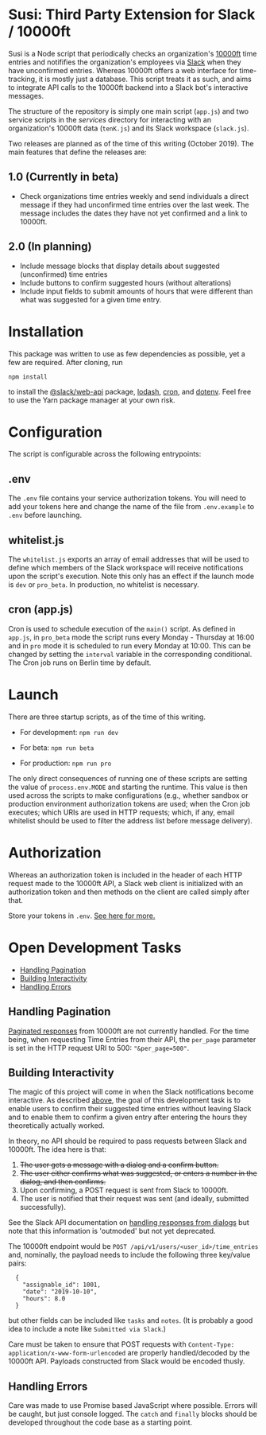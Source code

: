 # Susi: Third Party Extension for Slack / 10000ft

Susi is a Node script that periodically checks an organization's [10000ft](https://github.com/10Kft/10kft-api) time entries and notififies the organization's employees via [Slack](https://slack.com) when they have unconfirmed entries. Whereas 10000ft offers a web interface for time-tracking, it is mostly just a database. This script treats it as such, and aims to integrate API calls to the 10000ft backend into a Slack bot's interactive messages. 

The structure of the repository is simply one main script (`app.js`) and two service scripts in the *services* directory for interacting with an organization's 10000ft data (`tenK.js`) and its Slack workspace (`slack.js`). 

Two releases are planned as of the time of this writing (October 2019). The main features that define the releases are: 

## 1.0 (Currently in beta)

* Check organizations time entries weekly and send individuals a direct message if they had unconfirmed time entries over the last week. The message includes the dates they have not yet confirmed and a link to 10000ft. 

## 2.0 (In planning)

* Include message blocks that display details about suggested (unconfirmed) time entries 
* Include buttons to confirm suggested hours (without alterations)
* Include input fields to submit amounts of hours that were different than what was suggested for a given time entry.

# Installation

This package was written to use as few dependencies as possible, yet a few are required. After cloning, run 

`npm install` 

to install the [@slack/web-api](https://slack.dev/node-slack-sdk/web-api) package, [lodash](https://www.npmjs.com/package/lodash), [cron](https://www.npmjs.com/package/cron), and [dotenv](https://www.npmjs.com/package/dotenv). Feel free to use the Yarn package manager at your own risk.

# Configuration

The script is configurable across the following entrypoints:

## .env

The `.env` file contains your service authorization tokens. You will need to add your tokens here and change the name of the file from `.env.example` to `.env` before launching.

## whitelist.js

The `whitelist.js` exports an array of email addresses that will be used to define which members of the Slack workspace will receive notifications upon the script's execution. Note this only has an effect if the launch mode is `dev` or `pro_beta`. In production, no whitelist is necessary.

## cron (app.js)

Cron is used to schedule execution of the `main()` script. As defined in `app.js`, in `pro_beta` mode the script runs every Monday - Thursday at 16:00 and in `pro` mode it is scheduled to run every Monday at 10:00. This can be changed by setting the `interval` variable in the corresponding conditional. The Cron job runs on Berlin time by default.

# Launch

There are three startup scripts, as of the time of this writing. 

* For development: `npm run dev`

* For beta: `npm run beta`

* For production: `npm run pro`

The only direct consequences of running one of these scripts are setting the value of `process.env.MODE` and starting the runtime. This value is then used across the scripts to make configurations (e.g., whether sandbox or production environment authorization tokens are used; when the Cron job executes; which URIs are used in HTTP requests; which, if any, email whitelist should be used to filter the address list before message delivery).

# Authorization

Whereas an authorization token is included in the header of each HTTP request made to the 10000ft API, a Slack web client is initialized with an authorization token and then methods on the client are called simply after that. 

Store your tokens in `.env`. [See here for more.](#.env)

# Open Development Tasks

* [Handling Pagination](#handling-pagination)
* [Building Interactivity](#building-interactivity)
* [Handling Errors](#handling-errors)

## Handling Pagination

[Paginated responses](https://github.com/10Kft/10kft-api/blob/master/sections/first-things-first.md#pagination) from 10000ft are not currently handled. For the time being, when requesting Time Entries from their API, the `per_page` parameter is set in the HTTP request URI to 500: `"&per_page=500"`.

## Building Interactivity 

The magic of this project will come in when the Slack notifications become interactive. As described [above](#2.0-in-planning), the goal of this development task is to enable users to confirm their suggested time entries without leaving Slack and to enable them to confirm a given entry after entering the hours they theoretically actually worked.

In theory, no API should be required to pass requests between Slack and 10000ft. The idea here is that:

1. ~~The user gets a message with a dialog and a confirm button.~~
2. ~~The user either confirms what was suggested, or enters a number in the dialog, and then confirms.~~
3. Upon confirming, a POST request is sent from Slack to 10000ft. 
4. The user is notified that their request was sent (and ideally, submitted successfully).

See the Slack API documentation on [handling responses from dialogs](https://api.slack.com/dialogs#response) but note that this information is 'outmoded' but not yet deprecated.

The 10000ft endpoint would be `POST /api/v1/users/<user_id>/time_entries` and, nominally, the payload needs to include the following three key/value pairs: 

```
  {
    "assignable_id": 1001,
    "date": "2019-10-10",
    "hours": 8.0
  }
```

but other fields can be included like `tasks` and `notes`. (It is probably a good idea to include a note like `Submitted via Slack`.) 

Care must be taken to ensure that POST requests with `Content-Type: application/x-www-form-urlencoded` are properly handled/decoded by the 10000ft API. Payloads constructed from Slack would be encoded thusly. 

## Handling Errors

Care was made to use Promise based JavaScript where possible. Errors will be caught, but just console logged. The `catch` and `finally` blocks should be developed throughout the code base as a starting point.
